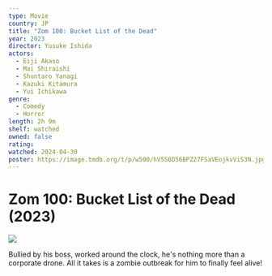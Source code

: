 ```yaml
---
type: Movie
country: JP
title: "Zom 100: Bucket List of the Dead"
year: 2023
director: Yusuke Ishida
actors:
  - Eiji Akaso
  - Mai Shiraishi
  - Shuntaro Yanagi
  - Kazuki Kitamura
  - Yui Ichikawa
genre:
  - Comedy
  - Horror
length: 2h 9m
shelf: watched
owned: false
rating:
watched: 2024-04-30
poster: https://image.tmdb.org/t/p/w500/hV5S6D56BPZ27FSaVEojkvViS3N.jpg
---
```


# Zom 100: Bucket List of the Dead (2023)

![](https://image.tmdb.org/t/p/w500/hV5S6D56BPZ27FSaVEojkvViS3N.jpg)

Bullied by his boss, worked around the clock, he's nothing more than a corporate drone. All it takes is a zombie outbreak for him to finally feel alive!